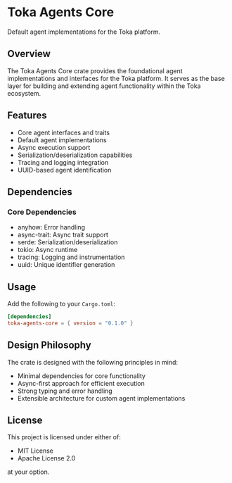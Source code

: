 # Toka Agents Core

Default agent implementations for the Toka platform.

## Overview

The Toka Agents Core crate provides the foundational agent implementations and interfaces for the Toka platform. It serves as the base layer for building and extending agent functionality within the Toka ecosystem.

## Features

- Core agent interfaces and traits
- Default agent implementations
- Async execution support
- Serialization/deserialization capabilities
- Tracing and logging integration
- UUID-based agent identification

## Dependencies

### Core Dependencies
- anyhow: Error handling
- async-trait: Async trait support
- serde: Serialization/deserialization
- tokio: Async runtime
- tracing: Logging and instrumentation
- uuid: Unique identifier generation

## Usage

Add the following to your `Cargo.toml`:

```toml
[dependencies]
toka-agents-core = { version = "0.1.0" }
```

## Design Philosophy

The crate is designed with the following principles in mind:
- Minimal dependencies for core functionality
- Async-first approach for efficient execution
- Strong typing and error handling
- Extensible architecture for custom agent implementations

## License

This project is licensed under either of:
- MIT License
- Apache License 2.0

at your option. 